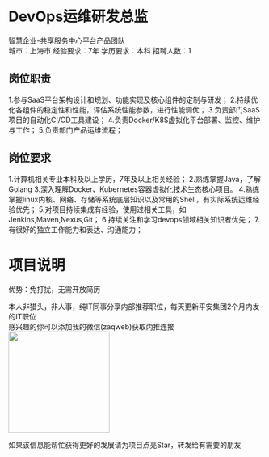 # DevOps运维研发总监
智慧企业-共享服务中心平台产品团队  
城市：上海市 经验要求：7年 学历要求：本科  招聘人数：1

## 岗位职责
1.参与SaaS平台架构设计和规划、功能实现及核心组件的定制与研发；
 2.持续优化各组件的稳定性和性能，评估系统性能参数，进行性能调优；
 3.负责部门SaaS项目的自动化CI/CD工具建设；
 4.负责Docker/K8S虚拟化平台部署、监控、维护与工作；
 5.负责部门产品运维流程；

## 岗位要求
1.计算机相关专业本科及以上学历，7年及以上相关经验；
 2.熟练掌握Java，了解Golang
 3.深入理解Docker、Kubernetes容器虚拟化技术生态核心项目。
 4.熟练掌握linux内核、网络、存储等系统底层知识以及常用的Shell，有实际系统运维经验优先；
 5.对项目持续集成有经验，使用过相关工具，如Jenkins,Maven,Nexus,Git；
 6.持续关注和学习devops领域相关知识者优先；
 7.有很好的独立工作能力和表达、沟通能力；

# 项目说明

优势：免打扰，无需开放简历

本人非猎头，非人事，纯IT同事分享内部推荐职位，每天更新平安集团2个月内发的IT职位  
感兴趣的你可以添加我的微信(zaqweb)获取内推连接  
<img src="https://github.com/zaqweb/PA-IT-JOBS/blob/master/WechatICode.jpeg"  height="200" width="200">

如果该信息能帮忙获得更好的发展请为项目点亮Star，转发给有需要的朋友




